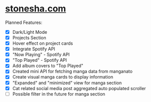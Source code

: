 # [stonesha.com](http://stonesha.com)

Planned Features:
- [x] Dark/Light Mode
- [x] Projects Section
- [x] Hover effect on project cards
- [x] Integrate Spotify API
- [x] "Now Playing" - Spotify API
- [x] "Top Played" - Spotify API
- [x] Add album covers to "Top Played"
- [x] Created mini API for fetching manga data from manganato
- [x] Create visual manga cards to display information
- [x] "Expanded" and "minimized" view for manga section
- [x] Cat related social media post aggregated auto populated scroller
- [ ] Possible filter in the future for manga section
